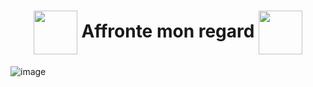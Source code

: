 <h1 align="center"><img align="center" height="70" src="https://user-images.githubusercontent.com/65296828/205965512-a19dff44-c400-46b8-9921-57619c5079be.gif"> Affronte mon regard <img align="center" height="70" src="https://user-images.githubusercontent.com/65296828/205965318-42d4072e-2baa-424f-8875-2c5004c11f8b.gif"></h1>


![image](https://user-images.githubusercontent.com/65296828/205928792-def9c802-9e87-4e80-af91-e3abbfe74eb3.png)
